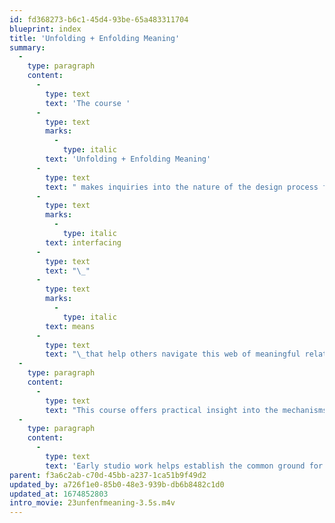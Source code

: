 ```yaml
---
id: fd368273-b6c1-45d4-93be-65a483311704
blueprint: index
title: 'Unfolding + Enfolding Meaning'
summary:
  -
    type: paragraph
    content:
      -
        type: text
        text: 'The course '
      -
        type: text
        marks:
          -
            type: italic
        text: 'Unfolding + Enfolding Meaning'
      -
        type: text
        text: " makes inquiries into the nature of the design process from two perspectives: 1) how ideas are processed to help unpack meaning relative to complexity and vagueness; and 2) how meaning is packaged into a thoughtful design interface. Our ever-changing social and media-dependent environment increasingly demands that designers understand how to design the\_"
      -
        type: text
        marks:
          -
            type: italic
        text: interfacing
      -
        type: text
        text: "\_"
      -
        type: text
        marks:
          -
            type: italic
        text: means
      -
        type: text
        text: "\_that help others navigate this web of meaningful relationships. Without that understanding design is limited to empty form, senseless embellishment, and uninspired repetition."
  -
    type: paragraph
    content:
      -
        type: text
        text: "This course offers practical insight into the mechanisms of meaning for relational design via semiotics and mindful action. While semiotics is known as a logical (rational) system for analysis and critical thinking, more importantly for designers is its use as a tool to generate creative, original and optimal results. However, this rational approach becomes most useful when this integrates with the intuitive sensibilities that draw from our inner intelligence as the ground for consciousness.\_"
  -
    type: paragraph
    content:
      -
        type: text
        text: 'Early studio work helps establish the common ground for the use of semiotic theory: as a tool for analysis and for critical making in design; to understand theory and practice as necessary partners; and to ultimately enable the application of theory to individualized interests.'
parent: f3a6c2ab-c70d-45bb-a237-1ca51b9f49d2
updated_by: a726f1e0-85b0-48e3-939b-db6b8482c1d0
updated_at: 1674852803
intro_movie: 23unfenfmeaning-3.5s.m4v
---
```

